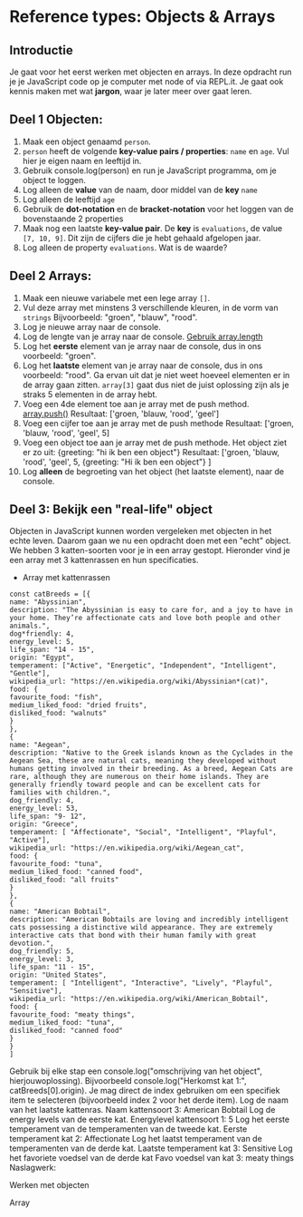 # Reference types: Objects & Arrays

## Introductie

Je gaat voor het eerst werken met objecten en arrays. In deze opdracht run je je JavaScript code op je computer met node of via REPL.it. Je gaat ook kennis maken met wat **jargon**, waar je later meer over gaat leren.

## Deel 1 Objecten:

1. Maak een object genaamd `person`.
2. `person` heeft de volgende **key-value pairs / properties**: `name` en `age`. Vul hier je eigen naam en leeftijd in.
3. Gebruik console.log(person) en run je JavaScript programma, om je object te loggen.
4. Log alleen de **value** van de naam, door middel van de **key** `name`
5. Log alleen de leeftijd `age`
6. Gebruik de **dot-notation** en de **bracket-notation** voor het loggen van de bovenstaande 2 properties
7. Maak nog een laatste **key-value pair**. De **key** is `evaluations`, de value `[7, 10, 9]`. Dit zijn de cijfers die je hebt gehaald afgelopen jaar.
8. Log alleen de property `evaluations`. Wat is de waarde?

## Deel 2 Arrays:

1. Maak een nieuwe variabele met een lege array `[]`.
2. Vul deze array met minstens 3 verschillende kleuren, in de vorm van `strings` Bijvoorbeeld: "groen", "blauw", "rood".
3. Log je nieuwe array naar de console.
4. Log de lengte van je array naar de console. [Gebruik array.length](https://developer.mozilla.org/docs/Web/JavaScript/Reference/Global_Objects/Array/length)
5. Log het **eerste** element van je array naar de console, dus in ons voorbeeld: "groen".
6. Log het **laatste** element van je array naar de console, dus in ons voorbeeld: "rood". Ga ervan uit dat je niet weet hoeveel elementen er in de array gaan zitten. `array[3]` gaat dus niet de juist oplossing zijn als je straks 5 elementen in de array hebt.
7. Voeg een 4de element toe aan je array met de push method. [array.push()](https://developer.mozilla.org/nl/docs/Web/JavaScript/Reference/Global_Objects/Array/push) Resultaat: ['groen, 'blauw, 'rood', 'geel']
8. Voeg een cijfer toe aan je array met de push methode Resultaat: ['groen, 'blauw, 'rood', 'geel', 5]
9. Voeg een object toe aan je array met de push methode. Het object ziet er zo uit: {greeting: "hi ik ben een object"} Resultaat: ['groen, 'blauw, 'rood', 'geel', 5, {greeting: "Hi ik ben een object"} ]
10. Log **alleen** de begroeting van het object (het laatste element), naar de console.

## Deel 3: Bekijk een "real-life" object

Objecten in JavaScript kunnen worden vergeleken met objecten in het echte leven. Daarom gaan we nu een opdracht doen met een "echt" object. We hebben 3 katten-soorten voor je in een array gestopt. Hieronder vind je een array met 3 kattenrassen en hun specificaties.

- Array met kattenrassen

```
const catBreeds = [{
name: "Abyssinian",
description: "The Abyssinian is easy to care for, and a joy to have in your home. They’re affectionate cats and love both people and other animals.",
dog*friendly: 4,
energy_level: 5,
life_span: "14 - 15",
origin: "Egypt",
temperament: ["Active", "Energetic", "Independent", "Intelligent", "Gentle"],
wikipedia_url: "https://en.wikipedia.org/wiki/Abyssinian*(cat)",
food: {
favourite_food: "fish",
medium_liked_food: "dried fruits",
disliked_food: "walnuts"
}
},
{
name: "Aegean",
description: "Native to the Greek islands known as the Cyclades in the Aegean Sea, these are natural cats, meaning they developed without humans getting involved in their breeding. As a breed, Aegean Cats are rare, although they are numerous on their home islands. They are generally friendly toward people and can be excellent cats for families with children.",
dog_friendly: 4,
energy_level: 53,
life_span: "9- 12",
origin: "Greece",
temperament: [ "Affectionate", "Social", "Intelligent", "Playful", "Active"],
wikipedia_url: "https://en.wikipedia.org/wiki/Aegean_cat",
food: {
favourite_food: "tuna",
medium_liked_food: "canned food",
disliked_food: "all fruits"
}
},
{
name: "American Bobtail",
description: "American Bobtails are loving and incredibly intelligent cats possessing a distinctive wild appearance. They are extremely interactive cats that bond with their human family with great devotion.",
dog_friendly: 5,
energy_level: 3,
life_span: "11 - 15",
origin: "United States",
temperament: [ "Intelligent", "Interactive", "Lively", "Playful", "Sensitive"],
wikipedia_url: "https://en.wikipedia.org/wiki/American_Bobtail",
food: {
favourite_food: "meaty things",
medium_liked_food: "tuna",
disliked_food: "canned food"
}
}
]
```

Gebruik bij elke stap een console.log("omschrijving van het object", hierjouwoplossing). Bijvoorbeeld console.log("Herkomst
kat 1:", catBreeds[0].origin). Je mag direct de index gebruiken om een specifiek item te selecteren (bijvoorbeeld index 2 voor het derde item).
Log de naam van het laatste kattenras.
Naam kattensoort 3: American Bobtail
Log de energy levels van de eerste kat.
Energylevel kattensoort 1: 5
Log het eerste temperament van de temperamenten van de tweede kat.
Eerste temperament kat 2: Affectionate
Log het laatst temperament van de temperamenten van de derde kat.
Laatste temperament kat 3: Sensitive
Log het favoriete voedsel van de derde kat
Favo voedsel van kat 3: meaty things
Naslagwerk:

Werken met objecten

Array
